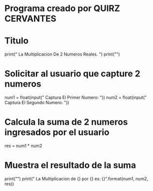 # Programa creado por QUIRZ CERVANTES
# Titulo
print(" La Multiplicacion De 2 Numeros Reales. ")
print("")

# Solicitar al usuario que capture 2 numeros 
num1 = float(input(" Captura El Primer Numero: "))
num2 = float(input(" Captura El Segundo Numero: "))

# Calcula la suma de 2 numeros ingresados por el usuario
res = num1 * num2

# Muestra el resultado de la suma
print("")
print(" La Multiplicacion de {} por {} es: {}".format(num1, num2, res))